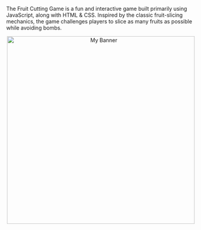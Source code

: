 The Fruit Cutting Game is a fun and interactive game built primarily using JavaScript, along with HTML & CSS. Inspired by the classic fruit-slicing mechanics, the game challenges players to slice as many fruits as possible while avoiding bombs.

<div align="center">
  <img src="https://res.cloudinary.com/dkdstxw96/image/upload/v1754471324/Desktop_-_1_qnv1x5.png" width="500" alt="My Banner"/>
</div>
